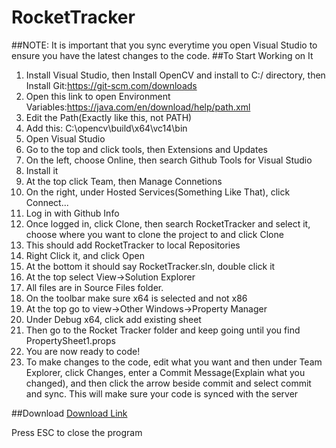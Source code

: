 # RocketTracker
##NOTE:
It is important that you sync everytime you open Visual Studio to ensure you have the latest changes to the code.
##To Start Working on It
1. Install Visual Studio, then Install OpenCV and install to C:/ directory, then Install Git:https://git-scm.com/downloads
2. Open this link to open Environment Variables:https://java.com/en/download/help/path.xml
3. Edit the Path(Exactly like this, not PATH)
4. Add this: C:\opencv\build\x64\vc14\bin
5. Open Visual Studio
11. Go to the top and click tools, then Extensions and Updates
12. On the left, choose Online, then search Github Tools for Visual Studio
13. Install it
14. At the top click Team, then Manage Connetions
15. On the right, under Hosted Services(Something Like That), click Connect...
16. Log in with Github Info
17. Once logged in, click Clone, then search RocketTracker and select it, choose where you want to clone the project to and click Clone
18. This should add RocketTracker to local Repositories
19. Right Click it, and click Open
20. At the bottom it should say RocketTracker.sln, double click it
21. At the top select View->Solution Explorer
22. All files are in Source Files folder.
23. On the toolbar make sure x64 is selected and not x86
24. At the top go to view->Other Windows->Property Manager
25. Under Debug x64, click add existing sheet
26. Then go to the Rocket Tracker folder and keep going until you find PropertySheet1.props
27. You are now ready to code!
28. To make changes to the code, edit what you want and then under Team Explorer, click Changes, enter a Commit Message(Explain what you changed), and then click the arrow beside commit and select commit and sync. This will make sure your code is synced with the server

##Download
[Download Link](https://drive.google.com/open?id=0B7p5aDV_JoFDeUVFVVN6c1NmS3c)

Press ESC to close the program
